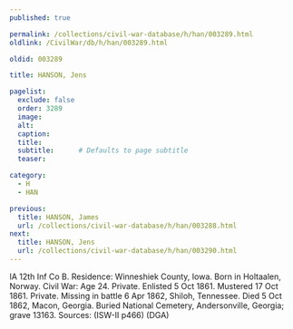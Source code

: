 ```yaml
---
published: true

permalink: /collections/civil-war-database/h/han/003289.html
oldlink: /CivilWar/db/h/han/003289.html

oldid: 003289

title: HANSON, Jens

pagelist:
  exclude: false
  order: 3289
  image: 
  alt:
  caption:
  title:
  subtitle:      # Defaults to page subtitle
  teaser:

category: 
  - H 
  - HAN

previous:
  title: HANSON, James
  url: /collections/civil-war-database/h/han/003288.html  
next:
  title: HANSON, Jens
  url: /collections/civil-war-database/h/han/003290.html   
---
```

IA 12th Inf Co B. Residence: Winneshiek County, Iowa. Born in Holtaalen, Norway. Civil War: Age 24. Private. Enlisted 5 Oct 1861. Mustered 17 Oct 1861. Private. Missing in battle 6 Apr 1862, Shiloh, Tennessee. Died 5 Oct 1862, Macon, Georgia. Buried National Cemetery, Andersonville, Georgia; grave 13163. Sources: (ISW-II p466) (DGA)